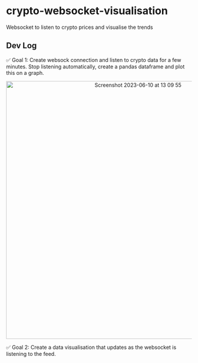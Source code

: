 # crypto-websocket-visualisation
Websocket to listen to crypto prices and visualise the trends


## Dev Log
✅ Goal 1: Create websock connection and listen to crypto data for 
a few minutes. Stop listening automatically, create a pandas dataframe
and plot this on a graph. 

<p align="center" width="100%">
 <img align="center" width="700" alt="Screenshot 2023-06-10 at 13 09 55" src="https://github.com/ZaynRassam/crypto-websocket-visualisation/assets/112281021/1cd44217-91f5-40ec-96d3-fc3fb07de938">
<p/>


✅ Goal 2: Create a data visualisation that updates as the websocket is 
listening to the feed. 


